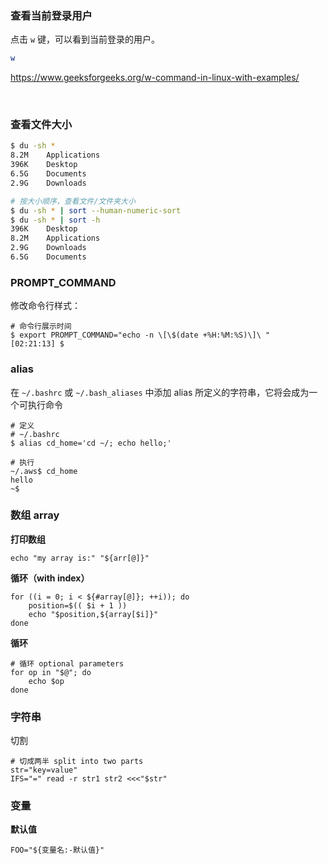 

### 查看当前登录用户

点击 `w` 键，可以看到当前登录的用户。

```bash
w
```

https://www.geeksforgeeks.org/w-command-in-linux-with-examples/

<br>

### 查看文件大小

```bash
$ du -sh *
8.2M	Applications
396K	Desktop
6.5G	Documents
2.9G	Downloads

# 按大小顺序，查看文件/文件夹大小
$ du -sh * | sort --human-numeric-sort
$ du -sh * | sort -h
396K	Desktop
8.2M	Applications
2.9G	Downloads
6.5G	Documents


```





### PROMPT_COMMAND

修改命令行样式：

```shell
# 命令行展示时间
$ export PROMPT_COMMAND="echo -n \[\$(date +%H:%M:%S)\]\ "
[02:21:13] $ 
```

### alias

在 `~/.bashrc` 或 `~/.bash_aliases` 中添加 alias 所定义的字符串，它将会成为一个可执行命令

```shell
# 定义
# ~/.bashrc
$ alias cd_home='cd ~/; echo hello;'
```

```shell
# 执行
~/.aws$ cd_home
hello
~$ 
```

### 数组 array

**打印数组**

```shell
echo "my array is:" "${arr[@]}"
```

**循环（with index）**

```shell
for ((i = 0; i < ${#array[@]}; ++i)); do
    position=$(( $i + 1 ))
    echo "$position,${array[$i]}"
done
```

**循环**

```shell
# 循环 optional parameters
for op in "$@"; do
	echo $op
done
```

### 字符串

切割

```shell
# 切成两半 split into two parts
str="key=value"
IFS="=" read -r str1 str2 <<<"$str"
```

### 变量

**默认值**

```shell
FOO="${变量名:-默认值}"
```


